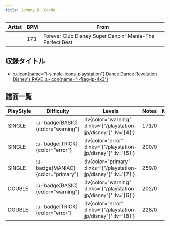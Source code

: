 ```yaml
---
title: Johnny B. Goode
---
```


|Artist|BPM|From|
|------|---|----|
||173|Forever Club Disney Super Dancin' Mania-The Perfect Best|

## 収録タイトル

- [ :u-icon{name="i-simple-icons-playstation"} Dance Dance Revolution Disney's RAVE :u-icon{name="i-flag-jp-4x3"} ](/playstation-jp/disney)

## 譜面一覧

|PlayStyle|Difficulty|Levels|Notes|Movie|
|---------|----------|------|-----|-----|
|SINGLE| :u-badge[BASIC]{color="warning"} | :lv{color="warning" :links='["/playstation-jp/disney"]' :lv='[4]'} |171/0||
|SINGLE| :u-badge[TRICK]{color="error"} | :lv{color="error" :links='["/playstation-jp/disney"]' :lv='[5]'} |200/0||
|SINGLE| :u-badge[MANIAC]{color="primary"} | :lv{color="primary" :links='["/playstation-jp/disney"]' :lv='[7]'} |259/0||
|DOUBLE| :u-badge[BASIC]{color="warning"} | :lv{color="warning" :links='["/playstation-jp/disney"]' :lv='[6]'} |202/0||
|DOUBLE| :u-badge[TRICK]{color="error"} | :lv{color="error" :links='["/playstation-jp/disney"]' :lv='[8]'} |228/0||
